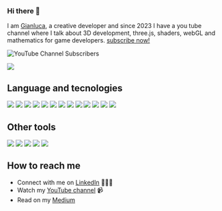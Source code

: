### Hi there 👋

I am [Gianluca](https://www.youtube.com/@gianlucalomarco), a creative developer and since 2023 I have a you tube channel where I talk about 3D development, three.js, shaders, webGL and mathematics for game developers. 
[subscribe now!](https://www.youtube.com/@gianlucalomarco?sub_confirmation=1) 
<p>
  <img alt="YouTube Channel Subscribers" src="https://img.shields.io/youtube/channel/subscribers/UCANHM643NsZGwuYvUcyN-yQ">
</p>
<img src="https://img.shields.io/badge/Medium-12100E?style=for-the-badge&logo=medium&logoColor=white">

## Language and tecnologies
<img src="https://img.shields.io/badge/-GLSL-000000?logo=webGL&logoColor=white&style=for-the-badge"> <img src="https://img.shields.io/badge/JavaScript-EFD81D?style=for-the-badge&logo=javascript&logoColor=black" />
<img src="https://img.shields.io/badge/green%20sock-88CE02?style=for-the-badge&logo=greensock&logoColor=white">
<img src="https://img.shields.io/badge/Next.js-000000?style=for-the-badge&logo=nextdotjs&logoColor=white" />
<img src="https://img.shields.io/badge/Node.js-43853D?style=for-the-badge&logo=nodedotjs&logoColor=white" />
<img src="https://img.shields.io/badge/-React.Js-61DAFB?logo=react&logoColor=black&style=for-the-badge">
<img src="https://img.shields.io/badge/-Tailwind-38BDF8?logo=tailwind-css&logoColor=black&style=for-the-badge">
<img src="https://img.shields.io/badge/-Three.js-000000?logo=three.js&logoColor=white&style=for-the-badge">
<img src="https://img.shields.io/badge/-Vite-A94DFE?logo=vite&logoColor=white&style=for-the-badge">
<img src="https://img.shields.io/badge/-Vue-42b883?logo=vuedotjs&logoColor=white&style=for-the-badge">
<img src="https://img.shields.io/badge/WebGL-990000?logo=webgl&logoColor=white&style=for-the-badge">
<img src="https://img.shields.io/badge/-Webpack-5299C8?logo=webpack&logoColor=white&style=for-the-badge">
<img src="https://img.shields.io/badge/-Wordpress-000000?logo=wordpress&logoColor=white&style=for-the-badge">

## Other tools

<img src="https://img.shields.io/badge/-Firebase-1A73E8?logo=firebase&logoColor=FFCC30&style=for-the-badge"> <img src="https://img.shields.io/badge/-Laravel-FF2D20?logo=laravel&logoColor=black&style=for-the-badge"> <img src="https://img.shields.io/badge/-MongoDB-13AA52?logo=mongodb&logoColor=white&style=for-the-badge">
<img src="https://img.shields.io/badge/-MySQL-F29111?logo=mysql&logoColor=white&style=for-the-badge"> <img src="https://img.shields.io/badge/-GraphQL-DE33A6?logo=graphql&logoColor=white&style=for-the-badge">


## How to reach me
- Connect with me on [LinkedIn](https://www.linkedin.com/in/gianluca-lomarco-2a496b5b/) 👨🏻‍💻
- Watch my [YouTube channel](https://www.youtube.com/@gianlucalomarco) 📹
- Read on my [Medium](https://medium.com/@gianluca.lomarco)


<!--
**rock-biter/rock-biter** is a ✨ _special_ ✨ repository because its `README.md` (this file) appears on your GitHub profile.

Here are some ideas to get you started:

- 🔭 I’m currently working on ...
- 🌱 I’m currently learning ...
- 👯 I’m looking to collaborate on ...
- 🤔 I’m looking for help with ...
- 💬 Ask me about ...
- 📫 How to reach me: ...
- 😄 Pronouns: ...
- ⚡ Fun fact: ...
-->
